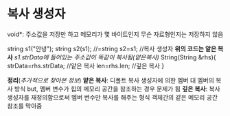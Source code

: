 ﻿# 복사 생성자

void*: 주소값을 저장만 하고 메모리가 몇 바이트인지 무슨 자료형인지는 저장하지 않음

string s1("안녕");
string s2(s1); //=string s2=s1; //복사 생성자
**위의 코드는 앝은 복사**
*s1.strData에 들어있는 주소값이 똑같이 복사됨(얕은복사)*
String(String &rhs){
	strData=rhs.strData; //얕은 복사
	len=rhs.len; //깊은 복사
}


**정리**(*추가적으로 찾아본 정보*)
**얕은 복사**:
 디폴트 복사 생성자에 의한 멤버 대 멤버의 복사 방식 
 but, 멤버 변수가 힙의 메모리 공간을 참조하는 경우 문제가 됨
 **깊은 복사**:
 복사 생성자를 재정의함으로써 멤버 변수만 복사를 해주는 형식
 객체간의 같은 메모리 공간 참조를 막아줌

